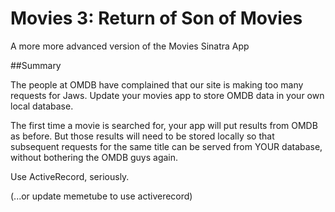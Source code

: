 # Movies 3: Return of Son of Movies

A more more advanced version of the Movies Sinatra App

##Summary

The people at OMDB have complained that our site is making too many requests for Jaws. Update your movies app to store OMDB data in your own local database.

The first time a movie is searched for, your app will put results from OMDB as before. But those results will need to be stored locally so that subsequent requests for the same title can be served from YOUR database, without bothering the OMDB guys again.

Use ActiveRecord, seriously.



(...or update memetube to use activerecord)